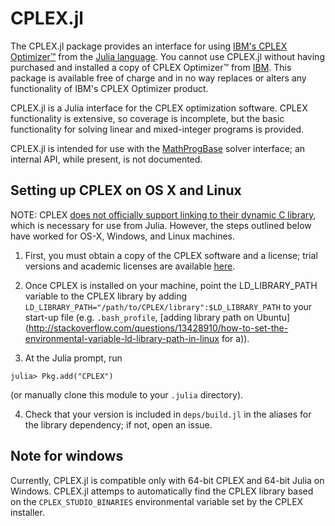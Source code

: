 CPLEX.jl
========

The CPLEX.jl package provides an interface for using [IBM's CPLEX Optimizer™](http://www.ibm.com/software/commerce/optimization/cplex-optimizer/) from the [Julia language](http://julialang.org/). You cannot use CPLEX.jl without having purchased and installed a copy of CPLEX Optimizer™ from [IBM](http://www.ibm.com/). This package is available free of charge and in no way replaces or alters any functionality of IBM's CPLEX Optimizer product.

CPLEX.jl is a Julia interface for the CPLEX optimization software. CPLEX functionality is extensive, so coverage is incomplete, but the basic functionality for solving linear and mixed-integer programs is provided.

CPLEX.jl is intended for use with the [MathProgBase](https://github.com/JuliaOpt/MathProgBase.jl) solver interface; an internal API, while present, is not documented.

Setting up CPLEX on OS X and Linux
----------------------------------

NOTE: CPLEX [does not officially support linking to their dynamic C library](https://www.ibm.com/developerworks/community/forums/html/topic?id=ca96447c-fe2d-4e8a-900e-cfe358a9bcec&ps=25), which is necessary for use from Julia. However, the steps outlined below have worked for OS-X, Windows, and Linux machines.

1. First, you must obtain a copy of the CPLEX software and a license; trial versions and academic licenses are available [here](http://www-01.ibm.com/software/websphere/products/optimization/cplex-studio-preview-edition/).

2. Once CPLEX is installed on your machine, point the LD_LIBRARY_PATH variable to the CPLEX library by adding ``LD_LIBRARY_PATH="/path/to/CPLEX/library":$LD_LIBRARY_PATH`` to your start-up file (e.g. ``.bash_profile``, [adding library path on Ubuntu](http://stackoverflow.com/questions/13428910/how-to-set-the-environmental-variable-ld-library-path-in-linux for a)).

3. At the Julia prompt, run
  ```
  julia> Pkg.add("CPLEX")
  ```
(or manually clone this module to your ``.julia`` directory).

4. Check that your version is included in ``deps/build.jl`` in the aliases for the library dependency; if not, open an issue.

Note for windows
----------------

Currently, CPLEX.jl is compatible only with 64-bit CPLEX and 64-bit Julia on Windows. CPLEX.jl attemps to automatically find the CPLEX library based on the ``CPLEX_STUDIO_BINARIES`` environmental variable set by the CPLEX installer.

